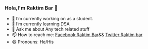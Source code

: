 ### Hola,I'm Raktim Bar 👋





- 🔭 I’m currently working on as a student.
- 🌱 I’m currently learning DSA
- 💬 Ask me about Any tech related stuff
- 📫 How to reach me: [Facebook:Raktim Bar](https://www.facebook.com/raktim.bar.10)&&
[Twitter:Raktim bar](https://twitter.com/raktimbar7)
- 😄 Pronouns: He/His


